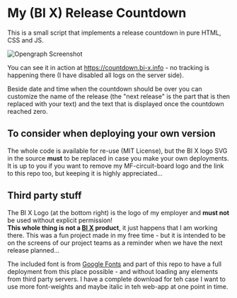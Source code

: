 # My (BI X) Release Countdown

This is a small script that implements a release countdown in pure HTML, CSS and JS.

![Opengraph Screenshot](web/images/screenshot.png)

You can see it in action at https://countdown.bi-x.info - no tracking is happening there (I have disabled all logs on the server side).

Beside date and time when the countdown should be over you can customize the name of the release (the "next release" is the part that is then replaced with your text) and the text that is displayed once the countdown reached zero.

## To consider when deploying your own version

The whole code is available for re-use (MIT License), but the BI X logo SVG in the source **must** to be replaced in case you make your own deployments. It is up to you if you want to remove my MF-circuit-board logo and the link to this repo too, but keeping it is highly appreciated...

## Third party stuff

The BI X Logo (at the bottom right) is the logo of my employer and **must not** be used without explicit permission!  
**This whole thing is not a [BI X](https://bix-digital.com) product**, it just happens that I am working there. This was a fun project made in my free time - but it is intended to be on the screens of our project teams as a reminder when we have the next release planned...

The included font is from [Google Fonts](https://fonts.google.com/specimen/Titillium+Web) and part of this repo to have a full deployment from this place possible - and without loading any elements from third party servers. I have a complete download for teh case I want to use more font-weights and maybe italic in teh web-app at one point in time.
